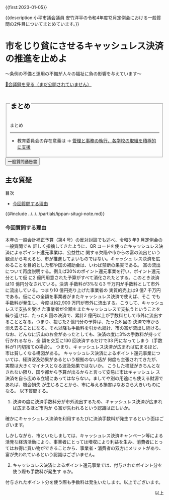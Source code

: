 {{first:2023-01-05}}

{{description:小平市議会議員 安竹洋平の令和4年度12月定例会における一般質問の2件目についてまとめています。}}

# 市をじり貧にさせるキャッシュレス決済の推進を止めよ

～条例の不備と運用の不備が人々の福祉に負の影響を与えています～

<p id="read-kaigiroku"><a href="">📄会議録を見る（まだ公開されていません）</a></p>

<fieldset class="pnt">
<legend><h2> まとめ </h2></legend>

まとめ

---

- 教育委員会の存在意義は → [管理と事務の執行、各学校の取組を積極的に支援](#教育委員会は何のために存在しているか)


</fieldset>


<script src="https://documentcloud.adobe.com/view-sdk/main.js" defer></script>
<script type="text/javascript">
const showPDF = (url) => {
    const adobeDCView = new AdobeDC.View({clientId: "897dee58a3dd4a01b1de491cc8e563c3", locale: "ja-JP"});
    const fileName = (url.match(/^(?:[^:\/?#]+:)?(?:\/\/[^\/?#]*)?(?:([^?#]*\/)([^\/?#]*))?(\?[^#]*)?(?:#.*)?$/) ?? [])[2];
    adobeDCView.previewFile({
        content:   {location: {url: url}},
        metaData: {fileName: fileName}
    }, {embedMode: "LIGHT_BOX"});
}
</script>

<button onclick='showPDF("./20221202-ippan-situmon-yasutake-2.pdf")' class="pdf-view-button">
<i class="fa fa-file-pdf-o" aria-hidden="true"></i> 一般質問通告書
</button>


## 主な質疑

<div class="ippan-situgi">

<div class="toc">

目次

- [今回質問する理由](#今回質問する理由)


</div>

{{#include ../../../partials/ippan-situgi-note.md}}

### 今回質問する理由

<div class="group no-q-mark" style="--group-title:'今回質問する理由';">

</div>

本年の一般会計補正予算（第4 号）の反対討論でも述べ、令和3 年9 月定例会の一般質問でも
詳しく指摘してきたように、QR コードを使ったキャッシュレス決済によるポイント還元事業は、公益性に
関する欠陥や市からの富の流出という観点から考えると、市が推進してよいものではない。キャッシュ
レス決済を広めることを目的とした都や国の補助金は、いわば禁断の果実である。
富の流出について再度説明する。例えば20%のポイント還元事業を行い、ポイント還元分として仮
に2 億円用意された予算がすべて消化されたとする。このとき決済は10 億円分なされている。決済
手数料が3%なら3 千万円が手数料として市外に流出している。つまり10 億円売り上げた事業者の
実質的売上は9 億7 千万円である。仮にこの全額を事業者がまたキャッシュレス決済で使えば、そこ
でも手数料が発生し、今度は約2,900 万円が市外に流出する。こうして、キャッシュレスで支払を受け
た事業者が全額をまたキャッシュレスで支払うということを繰り返せば、たった8 回の決済で、累計2
億円以上が手数料として市外に流出することとなる。つまり、投じた2 億円分の予算は、たった8 回の
決済で市から消え去ることになる。それ以降も手数料を引かれ続け、市の富が流出し続ける。
なお、どんなに沢山のお金があったとしても、決済の度に3%の手数料が持って行かれるなら、全
額を交互に130 回決済するだけで33 円になってしまう（手数料が1 円切捨ての場合）。
つまり、キャッシュレス決済が広まれば広まるほど、市は貧しくなる構図がある。
キャッシュレス決済によるポイント還元事業については、経済波及効果があるという根拠のない話が
何度も主張されてきたが、実際は大きくマイナスとなる波及効果ではないか。
こうした検証がきちんとなされない限り、国や都から予算が出るからと言って安易に市はキャッシュレ
ス決済を自ら広める立場にあってはならない。ましてや別の用途にも使える財源であれば、機会損失
が生じることから、市に与える損害はなおさら大きいものになる。
以下質問する。

1. 決済の度に決済手数料分が市外流出するため、キャッシュレス決済が広まれば広まるほど市内か
ら富が失われるという認識は正しいか。

<div class="bln bright" data-speaker="市長（小林洋子）（初）">

確かにキャッシュレス決済を利用するたびに決済手数料が発生するという面はございます。

しかしながら、市といたしましては、キャッシュレス決済キャンペーン等による活発な経済活動により、事業者にとっては増収により利益を生み、消費者にとってはお得に買い物ができることから、事業者・消費者の双方にメリットがあり、富が失われているという認識はございません。

</div>

2. キャッシュレス決済によるポイント還元事業では、付与されたポイント分を使う際も手数料が発生す
るか。


<div class="bln bright" data-speaker="市長（小林洋子）（初）">

付与されたポイント分を使う際も手数料は発生いたします。以上でございます。

</div>

</div>

<p style="text-align:right">以上</p>

